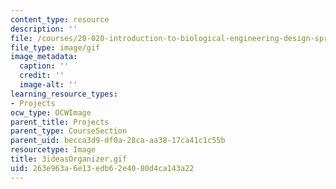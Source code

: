 ```yaml
---
content_type: resource
description: ''
file: /courses/20-020-introduction-to-biological-engineering-design-spring-2009/263e963a6e13edb62e4080d4ca143a22_3ideasOrganizer.gif
file_type: image/gif
image_metadata:
  caption: ''
  credit: ''
  image-alt: ''
learning_resource_types:
- Projects
ocw_type: OCWImage
parent_title: Projects
parent_type: CourseSection
parent_uid: becca3d9-df0a-28ca-aa38-17ca41c1c55b
resourcetype: Image
title: 3ideasOrganizer.gif
uid: 263e963a-6e13-edb6-2e40-80d4ca143a22
---
```

